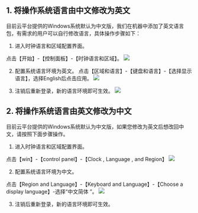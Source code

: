 ## 1. 将操作系统语言由中文修改为英文
目前云平台提供的Windows系统默认为中文版，我们在机器中添加了英文语言包，有需求的用户可以自行修改语言，具体操作步骤如下：

1) 进入时钟语言和区域配置界面。

点击【开始】-【控制面板】-【时钟语言和区域】。
![](http://imgcache.tce.fsphere.cn/static/mccdn.qcloud.com/img56b2c6a557f1d.png)

2) 配置系统语言环境为英文。
点击【区域和语言】-【键盘和语言】-【选择显示语言】，选择English后点击应用。
![](http://imgcache.tce.fsphere.cn/static/mccdn.qcloud.com/img56b2cae09fb31.png)

3) 注销后重新登录，新的语言环境即可生效。
![](http://imgcache.tce.fsphere.cn/static/mccdn.qcloud.com/img56b2cb1187063.png)

## 2. 将操作系统语言由英文修改为中文
目前云平台提供的Windows系统默认为中文版，如果您修改为英文后想改回中文，请按照下面步骤操作。

1) 进入时钟语言和区域配置界面。

点击【win】-【control panel】-【Clock , Language , and Region】
![](http://imgcache.tce.fsphere.cn/static/mccdn.qcloud.com/img56b2cba747605.png)

2) 配置系统语言环境为中文。

点击【Region and Language】-【Keyboard and Language】-【Choose a display language】-选择“中文简体 ”。
![](http://imgcache.tce.fsphere.cn/static/mccdn.qcloud.com/img56b2cc12cdcc2.png)

3) 注销后重新登录，新的语言环境即可生效。
